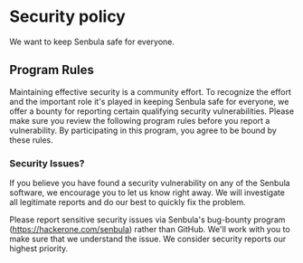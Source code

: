 # Security policy
We want to keep Senbula safe for everyone.


## Program Rules
Maintaining effective security is a community effort. To recognize the effort and the important role it's played in keeping Senbula safe for everyone, we offer a bounty for reporting certain qualifying security vulnerabilities. Please make sure you review the following program rules before you report a vulnerability. By participating in this program, you agree to be bound by these rules.

### Security Issues?
If you believe you have found a security vulnerability on any of the Senbula software, we encourage you to let us know right away. We will investigate all legitimate reports and do our best to quickly fix the problem. 

Please report sensitive security issues via Senbula's bug-bounty program (https://hackerone.com/senbula) rather than GitHub. We'll work with you to make sure that we understand the issue. We consider security reports our highest priority.
